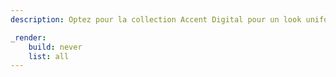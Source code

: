 ```yaml
---
description: Optez pour la collection Accent Digital pour un look uniforme. 

_render:
    build: never
    list: all
---
```

